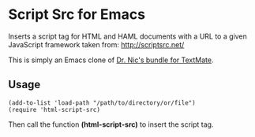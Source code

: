 # Script Src for Emacs

Inserts a script tag for HTML and HAML documents with a URL to a given
JavaScript framework taken from: <http://scriptsrc.net/>

This is simply an Emacs clone of 
[Dr. Nic's bundle for TextMate](http://github.com/drnic/html-script-src.tmbundle).


## Usage

    (add-to-list 'load-path "/path/to/directory/or/file")
    (require 'html-script-src)

Then call the function **(html-script-src)** to insert the script tag.
